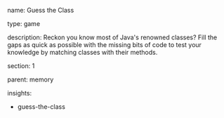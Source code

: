 name: Guess the Class

type: game

description: Reckon you know most of Java's renowned classes? Fill the gaps as quick as possible with the missing bits of code to test your knowledge by matching classes with their methods.

section: 1

parent: memory

insights:
  - guess-the-class
